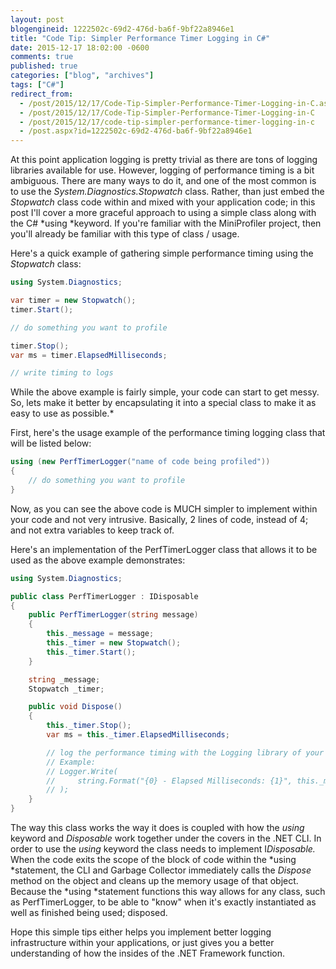 ```yaml
---
layout: post
blogengineid: 1222502c-69d2-476d-ba6f-9bf22a8946e1
title: "Code Tip: Simpler Performance Timer Logging in C#"
date: 2015-12-17 18:02:00 -0600
comments: true
published: true
categories: ["blog", "archives"]
tags: ["C#"]
redirect_from: 
  - /post/2015/12/17/Code-Tip-Simpler-Performance-Timer-Logging-in-C.aspx
  - /post/2015/12/17/Code-Tip-Simpler-Performance-Timer-Logging-in-C
  - /post/2015/12/17/code-tip-simpler-performance-timer-logging-in-c
  - /post.aspx?id=1222502c-69d2-476d-ba6f-9bf22a8946e1
---
```

<!-- more -->

At this point application logging is pretty trivial as there are tons of logging libraries available for use. However, logging of performance timing is a bit ambiguous. There are many ways to do it, and one of the most common is to use the *System.Diagnostics.Stopwatch* class. Rather, than just embed the *Stopwatch* class code within and mixed with your application code; in this post I'll cover a more graceful approach to using a simple class along with the C# *using *keyword. If you're familiar with the MiniProfiler project, then you'll already be familiar with this type of class / usage.

Here's a quick example of gathering simple performance timing using the *Stopwatch* class:

```csharp
using System.Diagnostics;

var timer = new Stopwatch();
timer.Start();

// do something you want to profile

timer.Stop();
var ms = timer.ElapsedMilliseconds;

// write timing to logs
```

While the above example is fairly simple, your code can start to get messy. So, lets make it better by encapsulating it into a special class to make it as easy to use as possible.*

First, here's the usage example of the performance timing logging class that will be listed below:

```csharp
using (new PerfTimerLogger("name of code being profiled"))
{
    // do something you want to profile
}
```

Now, as you can see the above code is MUCH simpler to implement within your code and not very intrusive. Basically, 2 lines of code, instead of 4; and not extra variables to keep track of.

Here's an implementation of the PerfTimerLogger class that allows it to be used as the above example demonstrates:

```csharp
using System.Diagnostics;

public class PerfTimerLogger : IDisposable
{
    public PerfTimerLogger(string message)
    {
        this._message = message;
        this._timer = new Stopwatch();
        this._timer.Start();
    }

    string _message;
    Stopwatch _timer;

    public void Dispose()
    {
        this._timer.Stop();
        var ms = this._timer.ElapsedMilliseconds;

        // log the performance timing with the Logging library of your choice
        // Example:
        // Logger.Write(
        //     string.Format("{0} - Elapsed Milliseconds: {1}", this._message, ms)
        // );
    }
}
```

The way this class works the way it does is coupled with how the *using* keyword and *Disposable* work together under the covers in the .NET CLI. In order to use the *using* keyword the class needs to implement I*Disposable.* When the code exits the scope of the block of code within the *using *statement, the CLI and Garbage Collector immediately calls the *Dispose* method on the object and cleans up the memory usage of that object. Because the *using *statement functions this way allows for any class, such as PerfTimerLogger, to be able to "know" when it's exactly instantiated as well as finished being used; disposed.

Hope this simple tips either helps you implement better logging infrastructure within your applications, or just gives you a better understanding of how the insides of the .NET Framework function.
